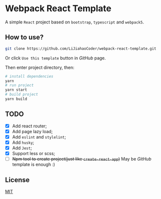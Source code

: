 # Webpack React Template

A simple `React` project based on `bootstrap`, `typescript` and `webpack5`.

## How to use?

```bash
git clone https://github.com/LiJiahaoCoder/webpack-react-template.git
```

Or click `Use this template` button in *GitHub* page.

Then enter project directory, then:

```bash
# install dependencies
yarn
# run project
yarn start
# build project
yarn build
```

## TODO

- [x] Add react router;
- [x] Add page lazy load;
- [x] Add `eslint` and `stylelint`;
- [x] Add `husky`;
- [x] Add `Jest`;
- [x] Support less or scss;
- [ ] ~~Npm tool to create project(just like `create-react-app`)~~ May be *GitHub* template is enough :)

## License

[MIT](https://opensource.org/licenses/MIT)
